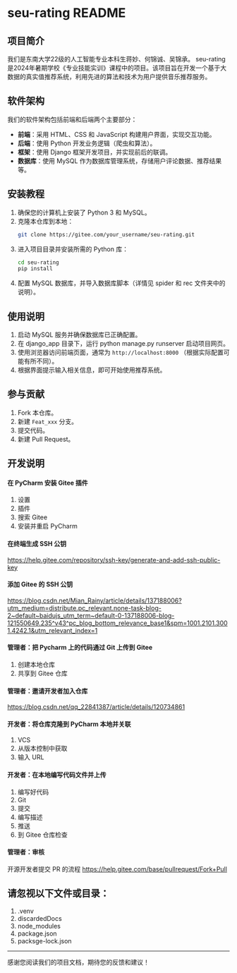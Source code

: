 # seu-rating README

## 项目简介
我们是东南大学22级的人工智能专业本科生蒋妙、何锦诚、吴锦承。
seu-rating 是2024年暑期学校《专业技能实训》课程中的项目。该项目旨在开发一个基于大数据的真实值推荐系统，利用先进的算法和技术为用户提供音乐推荐服务。

## 软件架构
我们的软件架构包括前端和后端两个主要部分：
- **前端**：采用 HTML、CSS 和 JavaScript 构建用户界面，实现交互功能。
- **后端**：使用 Python 开发业务逻辑（爬虫和算法）。
- **框架**：使用 Django 框架开发项目，并实现前后的联调。
- **数据库**：使用 MySQL 作为数据库管理系统，存储用户评论数据、推荐结果等。

## 安装教程

1. 确保您的计算机上安装了 Python 3 和 MySQL。
2. 克隆本仓库到本地：
   ```bash
   git clone https://gitee.com/your_username/seu-rating.git
   ```
3. 进入项目目录并安装所需的 Python 库：
   ```bash
   cd seu-rating
   pip install
   ```
4. 配置 MySQL 数据库，并导入数据库脚本（详情见 spider 和 rec 文件夹中的说明）。

## 使用说明

1. 启动 MySQL 服务并确保数据库已正确配置。
2. 在 django_app 目录下，运行 python manage.py runserver 启动项目网页。
3. 使用浏览器访问前端页面，通常为 `http://localhost:8000` （根据实际配置可能有所不同）。
4. 根据界面提示输入相关信息，即可开始使用推荐系统。

## 参与贡献

1. Fork 本仓库。
2. 新建 `Feat_xxx` 分支。
3. 提交代码。
4. 新建 Pull Request。

## 开发说明
#### 在 PyCharm 安装 Gitee 插件
1. 设置
2. 插件
3. 搜索 Gitee
4. 安装并重启 PyCharm

#### 在终端生成 SSH 公钥
https://help.gitee.com/repository/ssh-key/generate-and-add-ssh-public-key

#### 添加 Gitee 的 SSH 公钥
https://blog.csdn.net/Mian_Rainy/article/details/137188006?utm_medium=distribute.pc_relevant.none-task-blog-2~default~baidujs_utm_term~default-0-137188006-blog-121550649.235^v43^pc_blog_bottom_relevance_base1&spm=1001.2101.3001.4242.1&utm_relevant_index=1

#### 管理者：把 Pycharm 上的代码通过 Git 上传到 Gitee
1. 创建本地仓库
2. 共享到 Gitee 仓库

#### 管理者：邀请开发者加入仓库
https://blog.csdn.net/qq_22841387/article/details/120734861

#### 开发者：将仓库克隆到 PyCharm 本地并关联
1. VCS
2. 从版本控制中获取
3. 输入 URL

#### 开发者：在本地编写代码文件并上传
1. 编写好代码
2. Git
3. 提交
4. 编写描述
5. 推送
6. 到 Gitee 仓库检查

#### 管理者：审核

开源开发者提交 PR 的流程
https://help.gitee.com/base/pullrequest/Fork+Pull

## 请忽视以下文件或目录：
1. .venv
2. discardedDocs
3. node_modules
4. package.json
5. packsge-lock.json
---
感谢您阅读我们的项目文档，期待您的反馈和建议！